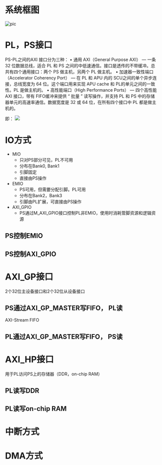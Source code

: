 # 系统框图
![pic](https://images2015.cnblogs.com/blog/957523/201607/957523-20160719200456029-550513100.png)

# PL，PS接口
PS-PL之间的AXI 接口分为三种：
• 通用 AXI（General Purpose AXI） — 一条 32 位数据总线，适合 PL 和 PS 之间的中低速通信。接口是透传的不带缓冲。总共有四个通用接口：两个 PS 做主机，另两个 PL 做主机。
• 加速器一致性端口（Accelerator Coherency Port） — 在 PL 和 APU 内的 SCU之间的单个异步连接，总线宽度为 64 位。这个端口用来实现 APU cache 和 PL的单元之间的一致性。PL 是做主机的。
• 高性能端口（High Performance Ports） — 四个高性能 AXI 接口，带有 FIFO缓冲来提供 “ 批量 ” 读写操作，并支持 PL 和 PS 中的存储器单元的高速率通信。数据宽度是 32 或 64 位，在所有四个接口中 PL 都是做主机的。

即：
![](https://images2015.cnblogs.com/blog/957523/201607/957523-20160719195253497-1940159988.png)


# IO方式
* MIO
    - 只对PS部分可见，PL不可用
    - 分布在Bank0, Bank1
    - 引脚固定
    - 直接由PS操作
* EMIO
    - PS可用，但需要分配引脚。PL可用
    - 分布在Bank2，Bank3
    - 引脚由PL扩展，可直接由PS操作
* AXI_GPIO
    - PS通过M_AXI_GPIO接口控制PL非EMIO，使用时消耗管脚资源和逻辑资源

## PS控制EMIO

## PS控制AXI_GPIO

# AXI_GP接口
2个32位主设备接口和2个32位从设备接口

## PS通过AXI_GP_MASTER写FIFO， PL读
AXI-Stream FIFO

## PL通过AXI_GP_MASTER写FIFO， PS读

# AXI_HP接口
用于PL访问PS上的存储器（DDR，on-chip RAM）

## PL读写DDR

## PL读写on-chip RAM


# 中断方式

# DMA方式